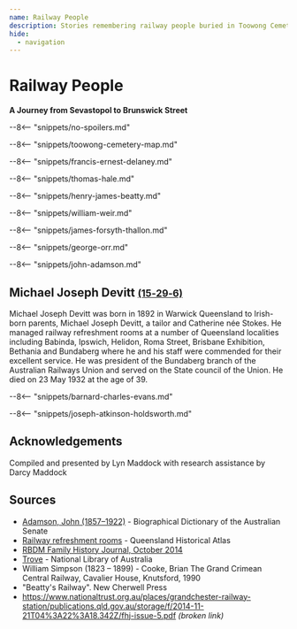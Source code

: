 ```yaml
---
name: Railway People
description: Stories remembering railway people buried in Toowong Cemetery
hide:
  - navigation
---
```


# Railway People 

**A Journey from Sevastopol to Brunswick Street**

--8<-- "snippets/no-spoilers.md"

--8<-- "snippets/toowong-cemetery-map.md"

<!-- 
???+ directions "Directions" 

    Starting point
    Walking directions to first headstone... is the grave of...
    
    ![](../assets/404.png){ width="15%" }
-->

--8<-- "snippets/francis-ernest-delaney.md"

<!-- 
??? directions "Directions" 
    
    Walking directions to next headstone... is the grave of...
    
    ![](../assets/404.png){ width="15%" }
-->

--8<-- "snippets/thomas-hale.md"

--8<-- "snippets/henry-james-beatty.md"

--8<-- "snippets/william-weir.md"

--8<-- "snippets/james-forsyth-thallon.md"

--8<-- "snippets/george-orr.md"

--8<-- "snippets/john-adamson.md"

## Michael Joseph Devitt <small>[(15‑29‑6)](https://brisbane.discovereverafter.com/profile/31902992 "Go to Memorial Information" )</small>

Michael Joseph Devitt was born in 1892 in Warwick Queensland to Irish-born parents, Michael Joseph Devitt, a tailor and Catherine née Stokes. He managed railway refreshment rooms at a number of Queensland localities including Babinda, Ipswich, Helidon, Roma Street, Brisbane Exhibition, Bethania and Bundaberg where he and his staff were commended for their excellent service. He was president of the Bundaberg branch of the Australian Railways Union and served on the State council of the Union. He died on 23 May 1932 at the age of 39.

--8<-- "snippets/barnard-charles-evans.md"

--8<-- "snippets/joseph-atkinson-holdsworth.md"

## Acknowledgements

Compiled and presented by Lyn Maddock with research assistance by Darcy Maddock

## Sources

- [Adamson, John (1857–1922)](https://biography.senate.gov.au/john-adamson/) - Biographical Dictionary of the Australian Senate
- [Railway refreshment rooms](https://www.qhatlas.com.au/railway-refreshment-rooms) - Queensland Historical Atlas
- [RBDM Family History Journal, October 2014](https://www.publications.qld.gov.au/dataset/rbdm-qld-family-history-bulletin/resource/24d556f1-4252-4952-a782-e27e45005139)
- [Trove](https://trove.nla.gov.au) - National Library of Australia
- William Simpson (1823 – 1899) - Cooke, Brian The Grand Crimean Central Railway, Cavalier House, Knutsford, 1990
- "Beatty's Railway". New Cherwell Press 
- https://www.nationaltrust.org.au/places/grandchester-railway-station/publications.qld.gov.au/storage/f/2014-11-21T04%3A22%3A18.342Z/fhj-issue-5.pdf *(broken link)*

<!--
<div class="noprint" markdown="1">

## Brochure

**[Download this walk](../assets/guides/railway.pdf)** - designed to be printed and folded in half to make an A5 brochure.

</div>
-->
